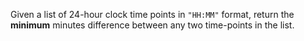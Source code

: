 Given a list of 24-hour clock time points in `"HH:MM"` format, return the **minimum** minutes difference between any two time-points in the list.